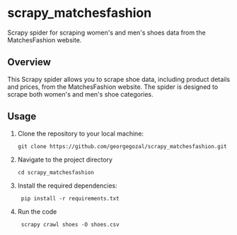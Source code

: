 # scrapy_matchesfashion

Scrapy spider for scraping women's and men's shoes data from the MatchesFashion website.

## Overview

This Scrapy spider allows you to scrape shoe data, including product details and prices, from the MatchesFashion website. The spider is designed to scrape both women's and men's shoe categories.

## Usage

1. Clone the repository to your local machine:

       git clone https://github.com/georgegozal/scrapy_matchesfashion.git

2. Navigate to the project directory

       cd scrapy_matchesfashion
3. Install the required dependencies:

        pip install -r requirements.txt
    

4. Run the code

        scrapy crawl shoes -O shoes.csv
